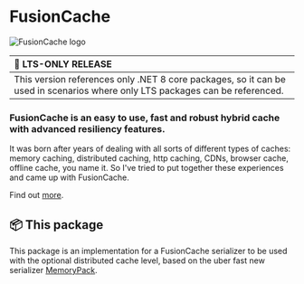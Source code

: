 ﻿# FusionCache

![FusionCache logo](https://raw.githubusercontent.com/ZiggyCreatures/FusionCache/main/docs/logo-256x256.png)

| 📣 LTS-ONLY RELEASE |
|:--|
| This version references only .NET 8 core packages, so it can be used in scenarios where only LTS packages can be referenced. |

### FusionCache is an easy to use, fast and robust hybrid cache with advanced resiliency features.

It was born after years of dealing with all sorts of different types of caches: memory caching, distributed caching, http caching, CDNs, browser cache, offline cache, you name it. So I've tried to put together these experiences and came up with FusionCache.

Find out [more](https://github.com/ZiggyCreatures/FusionCache).

## 📦 This package

This package is an implementation for a FusionCache serializer to be used with the optional distributed cache level, based on the uber fast new serializer [MemoryPack](https://github.com/Cysharp/MemoryPack).